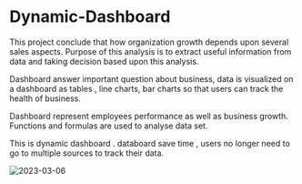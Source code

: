 # Dynamic-Dashboard

This project conclude that how organization growth depends upon several sales aspects.
Purpose of this analysis is to extract useful information from data and taking decision based upon this analysis.

Dashboard answer important question  about business, data is visualized on a dashboard as tables , line charts, bar charts so that users can track the health of business.

Dashboard represent employees performance as well as business growth. Functions and formulas are used to analyse data set.

This is dynamic dashboard . databoard save time , users no longer need to go to multiple sources to track their data.


![2023-03-06](https://user-images.githubusercontent.com/81908223/223103705-8da130d8-0e56-4fa5-82f4-38ffa49ddcf6.png)
